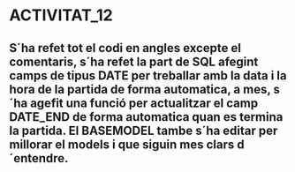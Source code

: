 # ACTIVITAT_12
## S´ha refet tot el codi en angles excepte el comentaris, s´ha refet la part de SQL afegint camps de tipus DATE per treballar amb la data i la hora de la partida de forma automatica, a mes, s´ha agefit una funció per actualitzar el camp DATE_END de forma automatica quan es termina la partida. El BASEMODEL tambe s´ha editar per millorar el models i que siguin mes clars d´entendre.
